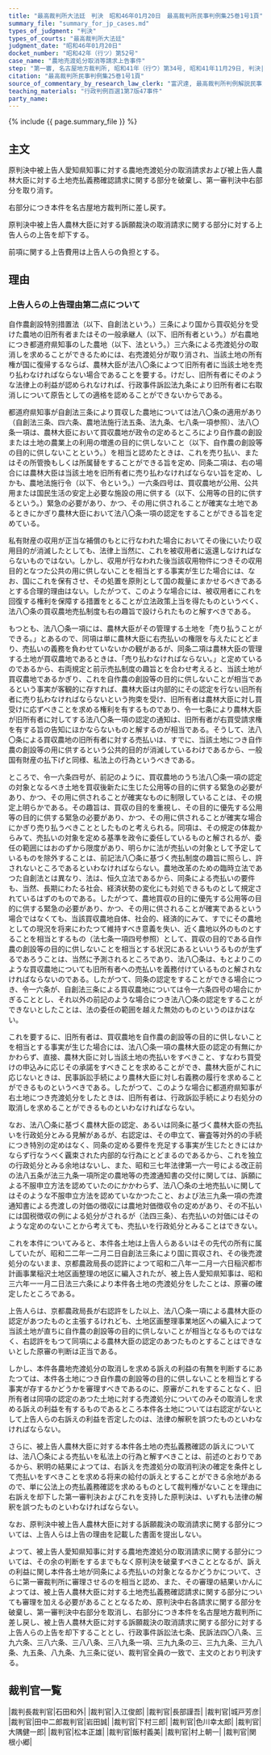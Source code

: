 ```yaml
---
title: "最高裁判所大法廷　判決　昭和46年01月20日　最高裁判所民事判例集25巻1号1頁"
summary_file: "summary_for_jp_cases.md"
types_of_judgment: "判決"
types_of_courts: "最高裁判所大法廷"
judgment_date: "昭和46年01月20日"
docket_number: "昭和42年（行ツ）第52号"
case_name: "農地売渡処分取消等請求上告事件"
step: "第一審, 名古屋地方裁判所, 昭和41年（行ウ）第34号, 昭和41年11月29日, 判決|控訴審, 名古屋高等裁判所, 昭和42年（行コ）第1号, 昭和42年3月16日, 判決"
citation: "最高裁判所民事判例集25巻1号1頁"
source_of_commentary_by_research_law_clerk: "富沢達, 最高裁判所判例解説民事篇昭和46年度号302頁"
teaching_materials: "行政判例百選1第7版47事件"
party_name:
---
```


{% include {{ page.summary_file }}  %}



## 主文



原判決中被上告人愛知県知事に対する農地売渡処分の取消請求および被上告人農林大臣に対する土地売払義務確認請求に関する部分を破棄し、第一審判決中右部分を取り消す。



右部分につき本件を名古屋地方裁判所に差し戻す。

原判決中被上告人農林大臣に対する訴願裁決の取消請求に関する部分に対する上告人らの上告を却下する。

前項に関する上告費用は上告人らの負担とする。





## 理由



### 上告人らの上告理由第二点について

自作農創設特別措置法（以下、自創法という。）三条により国から買収処分を受けた農地の旧所有者またはその一般承継人（以下、旧所有者という。）が右農地につき都道府県知事のした農地（以下、法という。）三六条による売渡処分の取消しを求めることができるためには、右売渡処分が取り消され、当該土地の所有権が国に復帰するならば、農林大臣が法八〇条によつて旧所有者に当該土地を売り払わなければならない場合であることを要する。けだし、旧所有者にそのような法律上の利益が認められなければ、行政事件訴訟法九条により旧所有者に右取消しについて原告としての適格を認めることができないからである。

都道府県知事が自創法三条により買収した農地については法八〇条の適用があり（自創法三条、四六条、農地法施行法五条、法九条、七八条一項参照）、法八〇条一項は、農林大臣において買収農地が政令の定めるところにより自作農の創設または土地の農業上の利用の増進の目的に供しないこと（以下、自作農の創設等の目的に供しないことという。）を相当と認めたときは、これを売り払い、またはその所管換もしくは所属替をすることができる旨を定め、同条二項は、右の場合には農林大臣は当該土地を旧所有者に売り払わなければならない旨を定め、しかも、農地法施行令（以下、令という。）一六条四号は、買収農地が公用、公共用または国民生活の安定上必要な施設の用に供する（以下、公用等の目的に供するという。）緊急の必要があり、かつ、その用に供されることが確実な土地であるときにかぎり農林大臣において法八〇条一項の認定をすることができる旨を定めている。

私有財産の収用が正当な補償のもとに行なわれた場合においてその後にいたり収用目的が消滅したとしても、法律上当然に、これを被収用者に返還しなければならないものではない。しかし、収用が行なわれた後当該収用物件につきその収用目的となつた公共の用に供しないことを相当とする事実が生じた場合には、なお、国にこれを保有させ、その処置を原則として国の裁量にまかせるべきであるとする合理的理由はない。したがつて、このような場合には、被収用者にこれを回復する権利を保障する措置をとることが立法政策上当を得たものというべく、法八〇条の買収農地売払制度も右の趣旨で設けられたものと解すべきである。

もつとも、法八〇条一項には、農林大臣がその管理する土地を「売り払うことができる。」とあるので、同項は単に農林大臣に右売払いの権限を与えたにとどまり、売払いの義務を負わせていないかの観があるが、同条二項は農林大臣の管理する土地が買収農地であるときは、「売り払わなければならない。」と定めているのであるから、右両規定と前示売払制度の趣旨とを合わせ考えると、当該土地が買収農地であるかぎり、これを自作農の創設等の目的に供しないことが相当であるという事実が客観的に存すれば、農林大臣は内部的にその認定を行ない旧所有者に売り払わなければならないという拘束を受け、旧所有者は農林大臣に対し買受けに応ずべきことを求める権利を有するものであり、令一七条により農林大臣が旧所有者に対してする法八〇条一項の認定の通知は、旧所有者が右買受請求権を有する旨の告知にほかならないものと解するのが相当である。そうして、法八〇条による買収農地の旧所有者に対する売払いは、すでに、当該土地につき自作農の創設等の用に供するという公共的目的が消滅しているわけであるから、一般国有財産の払下げと同様、私法上の行為というべきである。

ところで、令一六条四号が、前記のように、買収農地のうち法八〇条一項の認定の対象となるべき土地を買収後新たに生じた公用等の目的に供する緊急の必要があり、かつ、その用に供されることが確実なものに制限していることは、その規定上明らかである。その趣旨は、買収の目的を重視し、その目的に優先する公用等の目的に供する緊急の必要があり、かつ、その用に供されることが確実な場合にかぎり売り払うべきこととしたものと考えられる。同項は、その規定の体裁からみて、売払いの対象を定める基準を政令に委任しているものと解されるが、委任の範囲にはおのずから限度があり、明らかに法が売払いの対象として予定しているものを除外することは、前記法八〇条に基づく売払制度の趣旨に照らし、許されないところであるといわなければならない。農地改革のための臨時立法であつた自創法とは異なり、法は、恒久立法であるから、同条による売払いの要件も、当然、長期にわたる社会、経済状勢の変化にも対処できるものとして規定されているはずのものである。したがつて、農地買収の目的に優先する公用等の目的に供する緊急の必要があり、かつ、その用に供されることが確実であるという場合ではなくても、当該買収農地自体、社会的、経済的にみて、すでにその農地としての現況を将来にわたつて維持すべき意義を失い、近く農地以外のものとすることを相当とするもの（法七条一項四号参照）として、買収の目的である自作農の創設等の目的に供しないことを相当とする状況にあるといいうるものが生ずるであろうことは、当然に予測されるところであり、法八〇条は、もとよりこのような買収農地についても旧所有者への売払いを義務付けているものと解されなければならないのである。したがつて、同条の認定をすることができる場合につき、令一六条が、自創法三条による買収農地については令一六条四号の場合にかぎることとし、それ以外の前記のような場合につき法八〇条の認定をすることができないとしたことは、法の委任の範囲を越えた無効のものというのほかはない。

これを要するに、旧所有者は、買収農地を自作農の創設等の目的に供しないことを相当とする事実が生じた場合には、法八〇条一項の農林大臣の認定の有無にかかわらず、直接、農林大臣に対し当該土地の売払いをすべきこと、すなわち買受けの申込みに応じその承諾をすべきことを求めることができ、農林大臣がこれに応じないときは、民事訴訟手続により農林大臣に対し右義務の履行を求めることができるものというべきである。したがつて、このような場合に都道府県知事が右土地につき売渡処分をしたときは、旧所有者は、行政訴訟手続により右処分の取消しを求めることができるものといわなければならない。

なお、法八〇条に基づく農林大臣の認定、あるいは同条に基づく農林大臣の売払いを行政処分とみる見解があるが、右認定は、その申立て、審査等対外的の手続につき特別の定めはなく、同条の定める要件を充足する事実が生じたときにはかならず行なうべく覊束された内部的な行為にとどまるのであるから、これを独立の行政処分とみる余地はないし、また、昭和三七年法律第一六一号による改正前の法八五条が法三九条一項所定の農地等の売渡通知書の交付に関しては、訴願による不服申立方法を認めていたのにかかわらず、法八〇条の土地売払いに関してはそのような不服申立方法を認めていなかつたこと、および法三九条一項の売渡通知書による売渡しの対価の徴収には農地対価徴収令の定めがあり、その不払いには国税徴収の例による処分がされるが（法四三条）、右売払いの対価にはそのような定めのないことから考えても、売払いを行政処分とみることはできない。

これを本件についてみると、本件各土地は上告人らあるいはその先代の所有に属していたが、昭和二二年一二月二日自創法三条により国に買収され、その後売渡処分のないまま、京都農政局長の認許によつて昭和二八年一二月一六日稲沢都市計画事業稲沢土地区画整理の地区に編入されたが、被上告人愛知県知事は、昭和三六年一一月二日法三六条により本件各土地の売渡処分をしたことは、原審の確定したところである。

上告人らは、京都農政局長が右認許をした以上、法八〇条一項による農林大臣の認定があつたものと主張するけれども、土地区画整理事業地区への編入によつて当該土地が直ちに自作農の創設等の目的に供しないことが相当となるものではなく、右認許をもつて同項による農林大臣の認定のあつたものとすることはできないとした原審の判断は正当である。

しかし、本件各農地売渡処分の取消しを求める訴えの利益の有無を判断するにあたつては、本件各土地につき自作農の創設等の目的に供しないことを相当とする事実が存するかどうかを審理すべきであるのに、原審がこれをすることなく、旧所有者は同項の認定のあつた土地に対する売渡処分についてのみその取消しを求める訴えの利益を有するものであるところ本件各土地については右認定がないとして上告人らの右訴えの利益を否定したのは、法律の解釈を誤つたものといわなければならない。

さらに、被上告人農林大臣に対する本件各土地の売払義務確認の訴えについては、法八〇条による売払いを私法上の行為と解すべきことは、前述のとおりであるから、釈明の結果によつては、右訴えを売渡処分の取消判決の確定を条件として売払いをすべきことを求める将来の給付の訴えとすることができる余地があるので、単に公法上の売払義務確認を求めるものとして裁判権がないことを理由に右訴えを却下した第一審判決およびこれを支持した原判決は、いずれも法律の解釈を誤つたものといわなければならない。

なお、原判決中被上告人農林大臣に対する訴願裁決の取消請求に関する部分については、上告人らは上告の理由を記載した書面を提出しない。

よつて、被上告人愛知県知事に対する農地売渡処分の取消請求に関する部分については、その余の判断をするまでもなく原判決を破棄すべきこととなるが、訴えの利益に関し本件各土地が同条による売払いの対象となるかどうかについて、さらに第一審裁判所に審理させるのを相当と認め、また、その審理の結果いかんによつては、被上告人農林大臣に対する土地売払義務確認請求に関する部分についても審理を加える必要があることとなるため、原判決中右各請求に関する部分を破棄し、第一審判決中右部分を取消し、右部分につき本件を名古屋地方裁判所に差し戻し、被上告人農林大臣に対する訴願裁決の取消請求に関する部分に対する上告人らの上告を却下することとし、行政事件訴訟法七条、民訴法四〇八条、三九六条、三八六条、三八八条、三八九条一項、三九九条の三、三九九条、三九八条、九五条、八九条、九三条に従い、裁判官全員の一致で、主文のとおり判決する。

## 裁判官一覧

|裁判長裁判官|石田和外|
|裁判官|入江俊郎|
|裁判官|長部謹吾|
|裁判官|城戸芳彦|
|裁判官|田中二郎裁判官|岩田誠|
|裁判官|下村三郎|
|裁判官|色川幸太郎|
|裁判官|大隅健一郎|
|裁判官|松本正雄|
|裁判官|飯村義美|
|裁判官|村上朝一|
|裁判官|関根小郷|

